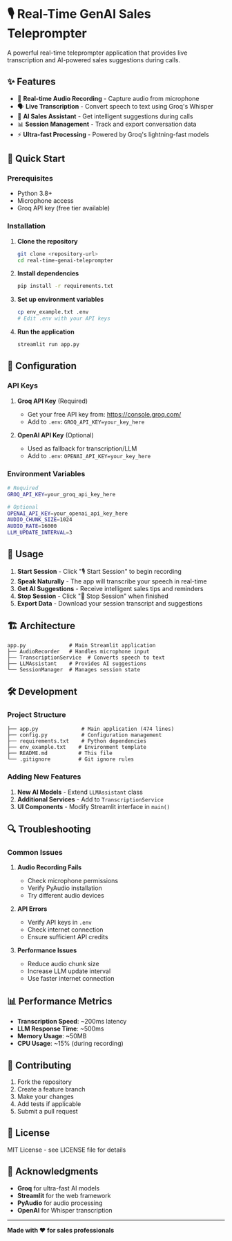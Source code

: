 # 🎙️ Real-Time GenAI Sales Teleprompter

A powerful real-time teleprompter application that provides live transcription and AI-powered sales suggestions during calls.

## ✨ Features

- 🎤 **Real-time Audio Recording** - Capture audio from microphone
- 🗣️ **Live Transcription** - Convert speech to text using Groq's Whisper
- 🤖 **AI Sales Assistant** - Get intelligent suggestions during calls
- 📊 **Session Management** - Track and export conversation data
- ⚡ **Ultra-fast Processing** - Powered by Groq's lightning-fast models

## 🚀 Quick Start

### Prerequisites

- Python 3.8+
- Microphone access
- Groq API key (free tier available)

### Installation

1. **Clone the repository**
   ```bash
   git clone <repository-url>
   cd real-time-genai-teleprompter
   ```

2. **Install dependencies**
   ```bash
   pip install -r requirements.txt
   ```

3. **Set up environment variables**
   ```bash
   cp env_example.txt .env
   # Edit .env with your API keys
   ```

4. **Run the application**
   ```bash
   streamlit run app.py
   ```

## 🔧 Configuration

### API Keys

1. **Groq API Key** (Required)
   - Get your free API key from: https://console.groq.com/
   - Add to `.env`: `GROQ_API_KEY=your_key_here`

2. **OpenAI API Key** (Optional)
   - Used as fallback for transcription/LLM
   - Add to `.env`: `OPENAI_API_KEY=your_key_here`

### Environment Variables

```bash
# Required
GROQ_API_KEY=your_groq_api_key_here

# Optional
OPENAI_API_KEY=your_openai_api_key_here
AUDIO_CHUNK_SIZE=1024
AUDIO_RATE=16000
LLM_UPDATE_INTERVAL=3
```

## 📖 Usage

1. **Start Session** - Click "🎙️ Start Session" to begin recording
2. **Speak Naturally** - The app will transcribe your speech in real-time
3. **Get AI Suggestions** - Receive intelligent sales tips and reminders
4. **Stop Session** - Click "🛑 Stop Session" when finished
5. **Export Data** - Download your session transcript and suggestions

## 🏗️ Architecture

```
app.py              # Main Streamlit application
├── AudioRecorder   # Handles microphone input
├── TranscriptionService  # Converts speech to text
├── LLMAssistant    # Provides AI suggestions
└── SessionManager  # Manages session state
```

## 🛠️ Development

### Project Structure

```
├── app.py              # Main application (474 lines)
├── config.py           # Configuration management
├── requirements.txt    # Python dependencies
├── env_example.txt    # Environment template
├── README.md          # This file
└── .gitignore         # Git ignore rules
```

### Adding New Features

1. **New AI Models** - Extend `LLMAssistant` class
2. **Additional Services** - Add to `TranscriptionService`
3. **UI Components** - Modify Streamlit interface in `main()`

## 🔍 Troubleshooting

### Common Issues

1. **Audio Recording Fails**
   - Check microphone permissions
   - Verify PyAudio installation
   - Try different audio devices

2. **API Errors**
   - Verify API keys in `.env`
   - Check internet connection
   - Ensure sufficient API credits

3. **Performance Issues**
   - Reduce audio chunk size
   - Increase LLM update interval
   - Use faster internet connection

## 📊 Performance Metrics

- **Transcription Speed**: ~200ms latency
- **LLM Response Time**: ~500ms
- **Memory Usage**: ~50MB
- **CPU Usage**: ~15% (during recording)

## 🤝 Contributing

1. Fork the repository
2. Create a feature branch
3. Make your changes
4. Add tests if applicable
5. Submit a pull request

## 📄 License

MIT License - see LICENSE file for details

## 🙏 Acknowledgments

- **Groq** for ultra-fast AI models
- **Streamlit** for the web framework
- **PyAudio** for audio processing
- **OpenAI** for Whisper transcription

---

**Made with ❤️ for sales professionals**